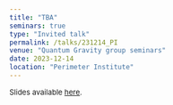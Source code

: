 ```yaml
---
title: "TBA"
seminars: true
type: "Invited talk"
permalink: /talks/231214_PI
venue: "Quantum Gravity group seminars"
date: 2023-12-14
location: "Perimeter Institute"
---
```


<span style="font-size: small">Slides available [here](http://marchetti-luca.github.io/files/231214_PIslides.pdf).</span>
